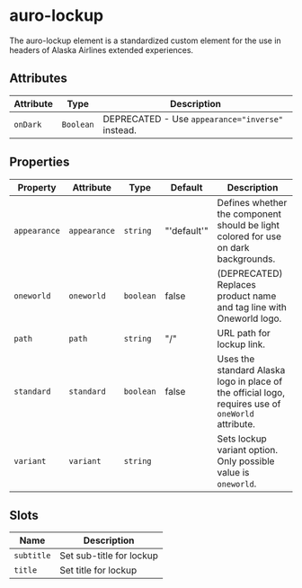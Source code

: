 # auro-lockup

The auro-lockup element is a standardized custom element for the use in headers of Alaska Airlines extended experiences.

## Attributes

| Attribute | Type      | Description                                      |
|-----------|-----------|--------------------------------------------------|
| `onDark`  | `Boolean` | DEPRECATED - Use `appearance="inverse"` instead. |

## Properties

| Property     | Attribute    | Type      | Default     | Description                                      |
|--------------|--------------|-----------|-------------|--------------------------------------------------|
| `appearance` | `appearance` | `string`  | "'default'" | Defines whether the component should be light colored for use on dark backgrounds. |
| `oneworld`   | `oneworld`   | `boolean` | false       | (DEPRECATED) Replaces product name and tag line with Oneworld logo. |
| `path`       | `path`       | `string`  | "/"         | URL path for lockup link.                        |
| `standard`   | `standard`   | `boolean` | false       | Uses the standard Alaska logo in place of the official logo, requires use of `oneWorld` attribute. |
| `variant`    | `variant`    | `string`  |             | Sets lockup variant option. Only possible value is `oneworld`. |

## Slots

| Name       | Description              |
|------------|--------------------------|
| `subtitle` | Set sub-title for lockup |
| `title`    | Set title for lockup     |
